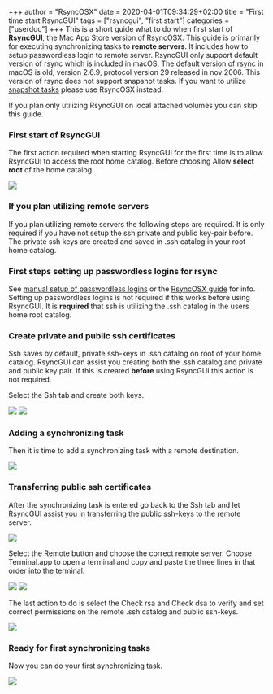 +++
author = "RsyncOSX"
date = 2020-04-01T09:34:29+02:00
title =  "First time start RsyncGUI"
tags = ["rsyncgui", "first start"]
categories = ["userdoc"]
+++
This is a short guide what to do when first start of **RsyncGUI**, the Mac App Store version of RsyncOSX. This guide is primarily for executing synchronizing tasks to **remote servers**. It includes how to setup passwordless login to remote server. RsyncGUI only support  default version of rsync which is included in macOS. The default version of rsync in macOS is old, version 2.6.9, protocol version 29 released in nov 2006. This version of rsync does not support snapshot tasks. If you want to utilize [snapshot tasks](/post/Snapshots) please use RsyncOSX instead.

If you plan only utilizing RsyncGUI on local attached volumes you can skip this guide.

### First start of RsyncGUI

The first action required when starting RsyncGUI for the first time is to allow RsyncGUI to access the root home catalog. Before choosing Allow **select root** of the home catalog.

![](/images/RsyncOSX/master/RsyncGUIfirststart/main2.png)

### If you plan utilizing remote servers

If you plan utilizing remote servers the following steps are required. It is only required if you have not setup the ssh private and public key-pair before. The private ssh keys are created and saved in .ssh catalog in your root home catalog.

### First steps setting up passwordless logins for rsync

See [manual setup of passwordless logins](/post/PasswordlessLogin) or the [RsyncOSX guide](/post/ssh) for info. Setting up passwordless logins is not required if this works before using RsyncGUI. It is **required** that ssh is utilizing the .ssh catalog in the users home root catalog.

### Create private and public ssh certificates

Ssh saves by default, private ssh-keys in .ssh catalog on root of your home catalog. RsyncGUI can assist you creating both the .ssh catalog and private and public key pair. If this is created **before** using RsyncGUI this action is not required.

Select the Ssh tab and create both keys.

![](/images/RsyncOSX/master/RsyncGUIfirststart/main3.png)
![](/images/RsyncOSX/master/RsyncGUIfirststart/main4.png)

### Adding a synchronizing task

Then it is time to add a synchronizing task with a remote destination.

![](/images/RsyncOSX/master/RsyncGUIfirststart/main5.png)

### Transferring public ssh certificates

After the synchronizing task is entered go back to the Ssh tab and let RsyncGUI assist you in transferring the public ssh-keys to the remote server.

![](/images/RsyncOSX/master/RsyncGUIfirststart/main6.png)

Select the Remote button and choose the correct remote server. Choose Terminal.app to open a terminal and copy and paste the three lines in that order into the terminal.

![](/images/RsyncOSX/master/RsyncGUIfirststart/main7.png)
![](/images/RsyncOSX/master/RsyncGUIfirststart/main8.png)

The last action to do is select the Check rsa and Check dsa to verify and set correct permissions on the remote .ssh catalog and public ssh-keys.

![](/images/RsyncOSX/master/RsyncGUIfirststart/main9.png)

### Ready for first synchronizing tasks

Now you can do your first synchronizing task.

![](/images/RsyncOSX/master/RsyncGUIfirststart/main10.png)
